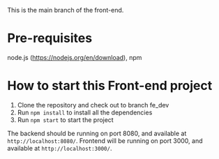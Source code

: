 This is the main branch of the front-end.

# Pre-requisites

node.js (https://nodejs.org/en/download), npm

# How to start this Front-end project

1. Clone the repository and check out to branch fe_dev
2. Run `npm install` to install all the dependencies
3. Run `npm start` to start the project

The backend should be running on port 8080, and available at `http://localhost:8080/`.
Frontend will be running on port 3000, and available at `http://localhost:3000/`.
